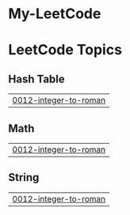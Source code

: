 # My-LeetCode
<!---LeetCode Topics Start-->
# LeetCode Topics
## Hash Table
|  |
| ------- |
| [0012-integer-to-roman](https://github.com/ValhallaAMB/My-LeetCode/tree/master/0012-integer-to-roman) |
## Math
|  |
| ------- |
| [0012-integer-to-roman](https://github.com/ValhallaAMB/My-LeetCode/tree/master/0012-integer-to-roman) |
## String
|  |
| ------- |
| [0012-integer-to-roman](https://github.com/ValhallaAMB/My-LeetCode/tree/master/0012-integer-to-roman) |
<!---LeetCode Topics End-->